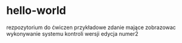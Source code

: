 # hello-world
rezpozytorium do ćwiczen
przykładowe zdanie mające zobrazowac wykonywanie systemu kontroli wersji
edycja numer2

